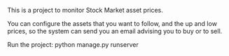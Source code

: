 This is a project to monitor Stock Market asset prices.

You can configure the assets that you want to follow, and the up and low prices, so the system can send you an email advising you to buy or to sell.

Run the project: python manage.py runserver
